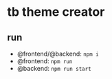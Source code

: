# tb theme creator

## run

- @frontend/@backend: `npm i`
- @frontend: `npm run`
- @backend: `npm run start`

